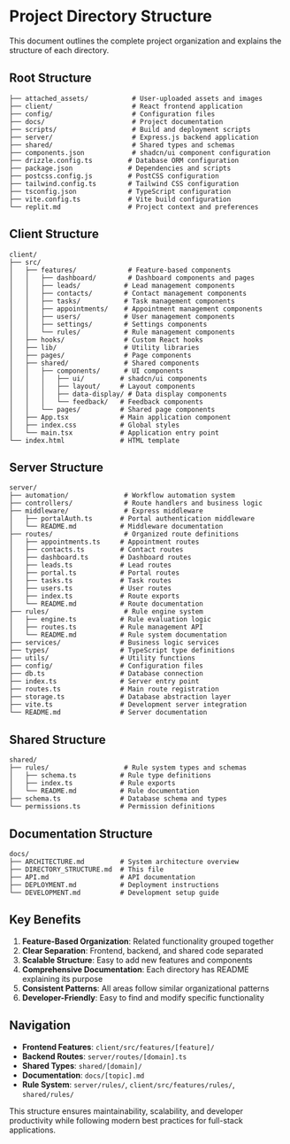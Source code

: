 # Project Directory Structure

This document outlines the complete project organization and explains the structure of each directory.

## Root Structure

```
├── attached_assets/           # User-uploaded assets and images
├── client/                    # React frontend application
├── config/                    # Configuration files
├── docs/                      # Project documentation
├── scripts/                   # Build and deployment scripts
├── server/                    # Express.js backend application
├── shared/                    # Shared types and schemas
├── components.json            # shadcn/ui component configuration
├── drizzle.config.ts         # Database ORM configuration
├── package.json              # Dependencies and scripts
├── postcss.config.js         # PostCSS configuration
├── tailwind.config.ts        # Tailwind CSS configuration
├── tsconfig.json             # TypeScript configuration
├── vite.config.ts            # Vite build configuration
└── replit.md                 # Project context and preferences
```

## Client Structure

```
client/
├── src/
│   ├── features/             # Feature-based components
│   │   ├── dashboard/        # Dashboard components and pages
│   │   ├── leads/           # Lead management components
│   │   ├── contacts/        # Contact management components
│   │   ├── tasks/           # Task management components
│   │   ├── appointments/    # Appointment management components
│   │   ├── users/           # User management components
│   │   ├── settings/        # Settings components
│   │   └── rules/           # Rule management components
│   ├── hooks/               # Custom React hooks
│   ├── lib/                 # Utility libraries
│   ├── pages/               # Page components
│   ├── shared/              # Shared components
│   │   ├── components/      # UI components
│   │   │   ├── ui/         # shadcn/ui components
│   │   │   ├── layout/     # Layout components
│   │   │   ├── data-display/ # Data display components
│   │   │   └── feedback/   # Feedback components
│   │   └── pages/          # Shared page components
│   ├── App.tsx             # Main application component
│   ├── index.css           # Global styles
│   └── main.tsx            # Application entry point
└── index.html              # HTML template
```

## Server Structure

```
server/
├── automation/              # Workflow automation system
├── controllers/             # Route handlers and business logic
├── middleware/              # Express middleware
│   ├── portalAuth.ts       # Portal authentication middleware
│   └── README.md           # Middleware documentation
├── routes/                  # Organized route definitions
│   ├── appointments.ts     # Appointment routes
│   ├── contacts.ts         # Contact routes
│   ├── dashboard.ts        # Dashboard routes
│   ├── leads.ts            # Lead routes
│   ├── portal.ts           # Portal routes
│   ├── tasks.ts            # Task routes
│   ├── users.ts            # User routes
│   ├── index.ts            # Route exports
│   └── README.md           # Route documentation
├── rules/                   # Rule engine system
│   ├── engine.ts           # Rule evaluation logic
│   ├── routes.ts           # Rule management API
│   └── README.md           # Rule system documentation
├── services/               # Business logic services
├── types/                  # TypeScript type definitions
├── utils/                  # Utility functions
├── config/                 # Configuration files
├── db.ts                   # Database connection
├── index.ts                # Server entry point
├── routes.ts               # Main route registration
├── storage.ts              # Database abstraction layer
├── vite.ts                 # Development server integration
└── README.md               # Server documentation
```

## Shared Structure

```
shared/
├── rules/                   # Rule system types and schemas
│   ├── schema.ts           # Rule type definitions
│   ├── index.ts            # Rule exports
│   └── README.md           # Rule documentation
├── schema.ts               # Database schema and types
└── permissions.ts          # Permission definitions
```

## Documentation Structure

```
docs/
├── ARCHITECTURE.md         # System architecture overview
├── DIRECTORY_STRUCTURE.md  # This file
├── API.md                  # API documentation
├── DEPLOYMENT.md           # Deployment instructions
└── DEVELOPMENT.md          # Development setup guide
```

## Key Benefits

1. **Feature-Based Organization**: Related functionality grouped together
2. **Clear Separation**: Frontend, backend, and shared code separated
3. **Scalable Structure**: Easy to add new features and components
4. **Comprehensive Documentation**: Each directory has README explaining its purpose
5. **Consistent Patterns**: All areas follow similar organizational patterns
6. **Developer-Friendly**: Easy to find and modify specific functionality

## Navigation

- **Frontend Features**: `client/src/features/[feature]/`
- **Backend Routes**: `server/routes/[domain].ts`
- **Shared Types**: `shared/[domain]/`
- **Documentation**: `docs/[topic].md`
- **Rule System**: `server/rules/`, `client/src/features/rules/`, `shared/rules/`

This structure ensures maintainability, scalability, and developer productivity while following modern best practices for full-stack applications.